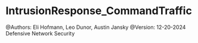 # IntrusionResponse_CommandTraffic
@Authors: Eli Hofmann, Leo Dunor, Austin Jansky
@Version: 12-20-2024
Defensive Network Security
